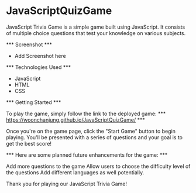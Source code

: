 # JavaScriptQuizGame

JavaScript Trivia Game is a simple game built using JavaScript. It consists of multiple choice questions that test your knowledge on various subjects.

*** Screenshot ***
- Add Screenshot here

*** Technologies Used ***
- JavaScript
- HTML
- CSS

*** Getting Started ***

To play the game, simply follow the link to the deployed game: 
*** https://woonchanjung.github.io/JavaScriptQuizGame/ ***

Once you're on the game page, click the "Start Game" button to begin playing. 
You'll be presented with a series of questions and your goal is to get the best score!


*** Here are some planned future enhancements for the game: ***

Add more questions to the game
Allow users to choose the difficulty level of the questions
Add different languages as well potentially. 

Thank you for playing our JavaScript Trivia Game!
